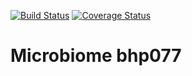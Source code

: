 [![Build Status](https://travis-ci.org/botswana-harvard/microbiome.svg?branch=develop)](https://travis-ci.org/botswana-harvard/microbiome)
[![Coverage Status](https://coveralls.io/repos/botswana-harvard/edc-offstudy/badge.svg?branch=develop&service=github)](https://coveralls.io/github/botswana-harvard/edc-offstudy?branch=develop)
# Microbiome bhp077

